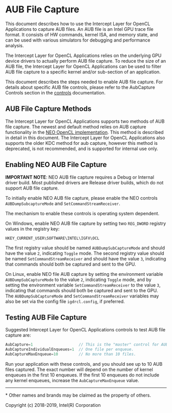 # AUB File Capture

This document describes how to use the Intercept Layer for OpenCL Applications to
capture AUB files.  An AUB file is an Intel GPU trace file format.  It consists of
HW commands, kernel ISA, and memory state, and can be used with various simulators
for debugging and performance analysis.

The Intercept Layer for OpenCL Applications relies on the underlying GPU device
drivers to actually perform AUB file capture.  To reduce the size of an AUB file,
the Intercept Layer for OpenCL Applications can be used to filter AUB file capture
to a specific kernel and/or sub-section of an application.

This document describes the steps needed to enable AUB file capture.  For details
about specific AUB file controls, please refer to the AubCapture Controls section
in the [controls](controls.md) documentation.

## AUB File Capture Methods

The Intercept Layer for OpenCL Applications supports two methods of AUB file
capture.  The newest and default method relies on AUB capture functionality in
the [NEO OpenCL implementation](https://github.com/intel/compute-runtime).  This
method is described in detail in this document.  The Intercept Layer for OpenCL
Applications also supports the older KDC method for aub capture, however this
method is deprecated, is not recommended, and is supported for internal use only.

## Enabling NEO AUB File Capture

**IMPORTANT NOTE**: NEO AUB file capture requires a Debug or Internal driver build.
Most published drivers are Release driver builds, which do not support AUB file capture.

To initially enable NEO AUB file capture, please enable the NEO controls
`AUBDumpSubcaptureMode` and `SetCommandStreamReceiver`.

The mechanism to enable these controls is operating system dependent.

On Windows, enable NEO AUB file capture by setting two `REG_DWORD` registry values
in the registry key:

```
HKEY_CURRENT_USER\SOFTWARE\INTEL\IGFX\OCL
```

The first registry value should be named `AUBDumpSubCaptureMode` and should have the
value `2`, indicating `Toggle` mode.
The second registry value should be named `SetCommandStreamReceiver` and should have
the value `3`, indicating that commands should both be captured and sent to the GPU.

On Linux, enable NEO file AUB capture by setting the environment variable
`AUBDumpSubCaptureMode` to the value `2`, indicating `Toggle` mode, and by setting
the environment variable `SetCommandStreamReceiver` to the value `3`, indicating that
commands should both be captured and sent to the GPU.
The `AUBDumpSubCaptureMode` and `SetCommandStreamReceiver` variables may also be set
via the config file `igdrcl.config`, if preferred.

## Testing AUB File Capture

Suggested Intercept Layer for OpenCL Applications controls to test AUB file capture are:

```c
AubCapture=1                    // This is the "master" control for AUB Capture.
AubCaptureIndividualEnqueues=1  // One file per enqueue.
AubCaptureMaxEnqueue=10         // No more than 10 files.
```

Run your application with these controls, and you should see up to 10 AUB files
captured.
The exact number will depend on the number of kernel enqueues in the first 10 enqueues.
If the first 10 enqueues do not include any kernel enqueues, increase the
`AubCaptureMaxEnqueue` value.

---

\* Other names and brands may be claimed as the property of others.

Copyright (c) 2018-2019, Intel(R) Corporation
